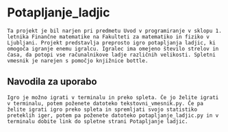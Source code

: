 # Potapljanje_ladjic
    Ta projekt je bil narjen pri predmetu Uvod v programiranje v sklopu 1. letnika Finančne matematike na Fakulteti za matematiko in fiziko v Ljubljani. Projekt predstavlja preprosto igro potapljanja ladjic, ki omogoča igranje enemu igralcu. Igralec ima omejeno število strelov in časa, da potopi vse računalnikove ladje različnih velikosti. Spletni vmesnik je narejen s pomočjo knjižnice bottle.


## Navodila za uporabo
    Igro je možno igrati v terminalu in preko spleta. Če jo želite igrati v terminalu, potem poženete datoteko tekstovni_vmesnik.py. Če pa želite igrati igro preko spleta in spremljati svojo statistiko preteklih iger, potem pa poženete datoteko potapljanje_ladjic.py in v terminalu dobite link do spletne strani Potapljanje ladjic. 